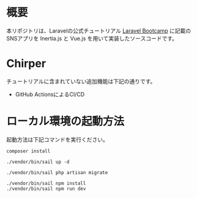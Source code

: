# 概要

本リポジトリは、Laravelの公式チュートリアル [Laravel Bootcamp](https://bootcamp.laravel.com/) に記載のSNSアプリを Inertia.js と Vue.js を用いて実装したソースコードです。

# Chirper

チュートリアルに含まれていない追加機能は下記の通りです。
* GitHub ActionsによるCI/CD

# ローカル環境の起動方法

起動方法は下記コマンドを実行ください。

```
composer install

./vendor/bin/sail up -d

./vendor/bin/sail php artisan migrate

./vendor/bin/sail npm install
./vendor/bin/sail npm run dev
```
